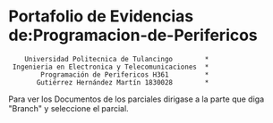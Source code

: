 # Portafolio de Evidencias de:Programacion-de-Perifericos
        Universidad Politecnica de Tulancingo        *
     Ingenieria en Electronica y Telecomunicaciones  *
            Programación de Perifericos H361         *
           Gutiérrez Hernández Martín 1830028        *
Para ver los Documentos de los parciales dirigase a la parte que diga "Branch" y seleccione el parcial.

